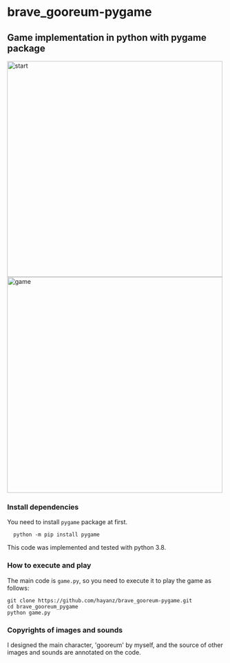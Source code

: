 # brave_gooreum-pygame
## Game implementation in python with pygame package

<img width="500" alt="start" src="https://user-images.githubusercontent.com/74823674/167914827-3a40f3ba-0bc5-48e1-a510-e09937269701.png">
<img width="500" alt="game" src="https://user-images.githubusercontent.com/74823674/167914910-e9fb0dcb-9bb0-486e-bbf6-5c8740aca465.png">

### Install dependencies
You need to install ```pygame``` package at first.
```
  python -m pip install pygame
```
This code was implemented and tested with python 3.8.

### How to execute and play
The main code is ```game.py```, so you need to execute it to play the game as follows:

```
git clone https://github.com/hayanz/brave_gooreum-pygame.git
cd brave_gooreum_pygame
python game.py
```

### Copyrights of images and sounds
I designed the main character, 'gooreum' by myself, and the source of other images and sounds are annotated on the code.
